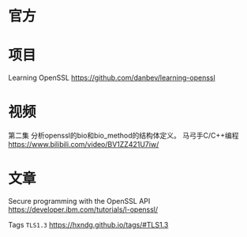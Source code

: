 
# 官方

# 项目

Learning OpenSSL https://github.com/danbev/learning-openssl

# 视频

第二集 分析openssl的bio和bio_method的结构体定义。 马弓手C/C++编程 https://www.bilibili.com/video/BV1ZZ421U7iw/

# 文章

Secure programming with the OpenSSL API https://developer.ibm.com/tutorials/l-openssl/

Tags `TLS1.3` https://hxndg.github.io/tags/#TLS1.3
